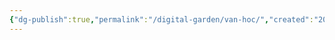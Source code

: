 ```yaml
---
{"dg-publish":true,"permalink":"/digital-garden/van-hoc/","created":"2025-01-18T12:54:18.331+00:00","updated":"2025-01-18T13:03:43.500+00:00"}
---
```


